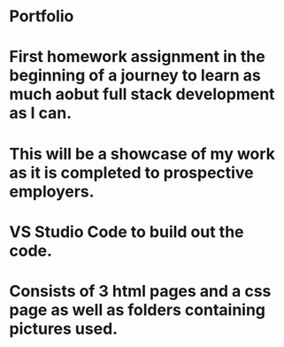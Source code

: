 # Portfolio

# First homework assignment in the beginning of a journey to learn as much aobut full stack development as I can. 

# This will be a showcase of my work as it is completed to prospective employers.

# VS Studio Code to build out the code.

# Consists of 3 html pages and a css page as well as folders containing pictures used. 
